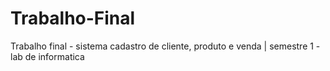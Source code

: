 # Trabalho-Final
Trabalho final - sistema cadastro de cliente, produto e venda | semestre 1 - lab de informatica
